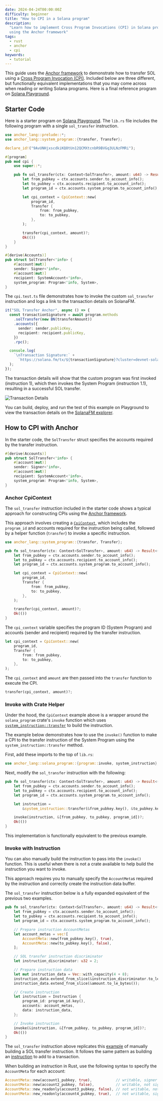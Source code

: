 ```yaml
---
date: 2024-04-24T00:00:00Z
difficulty: beginner
title: "How to CPI in a Solana program"
description:
  "Learn how to implement Cross Program Invocations (CPI) in Solana programs
  using the Anchor framework"
tags:
  - rust
  - anchor
  - cpi
keywords:
  - tutorial
---
```


This guide uses the [Anchor framework](/docs/programs/anchor) to demonstrate how
to transfer SOL using a [Cross Program Invocation (CPI)](/docs/core/cpi.md).
Included below are three different, but functionally equivalent implementations
that you may come across when reading or writing Solana programs. Here is a
final reference program on
[Solana Playground](https://beta.solpg.io/github.com/ZYJLiu/doc-examples/tree/main/cpi).

## Starter Code

Here is a starter program on
[Solana Playground](https://beta.solpg.io/github.com/ZYJLiu/doc-examples/tree/main/cpi-sol-transfer).
The `lib.rs` file includes the following program with a single `sol_transfer`
instruction.

```rust filename="lib.rs"
use anchor_lang::prelude::*;
use anchor_lang::system_program::{transfer, Transfer};

declare_id!("9AvUNHjxscdkiKQ8tUn12QCMXtcnbR9BVGq3ULNzFMRi");

#[program]
pub mod cpi {
    use super::*;

    pub fn sol_transfer(ctx: Context<SolTransfer>, amount: u64) -> Result<()> {
        let from_pubkey = ctx.accounts.sender.to_account_info();
        let to_pubkey = ctx.accounts.recipient.to_account_info();
        let program_id = ctx.accounts.system_program.to_account_info();

        let cpi_context = CpiContext::new(
            program_id,
            Transfer {
                from: from_pubkey,
                to: to_pubkey,
            },
        );

        transfer(cpi_context, amount)?;
        Ok(())
    }
}

#[derive(Accounts)]
pub struct SolTransfer<'info> {
    #[account(mut)]
    sender: Signer<'info>,
    #[account(mut)]
    recipient: SystemAccount<'info>,
    system_program: Program<'info, System>,
}
```

The `cpi.test.ts` file demonstrates how to invoke the custom `sol_transfer`
instruction and logs a link to the transaction details on SolanaFM.

```ts filename="cpi.test.ts"
it("SOL Transfer Anchor", async () => {
  const transactionSignature = await program.methods
    .solTransfer(new BN(transferAmount))
    .accounts({
      sender: sender.publicKey,
      recipient: recipient.publicKey,
    })
    .rpc();

  console.log(
    `\nTransaction Signature:` +
      `https://solana.fm/tx/${transactionSignature}?cluster=devnet-solana`,
  );
});
```

The transaction details will show that the custom program was first invoked
(instruction 1), which then invokes the System Program (instruction 1.1),
resulting in a successful SOL transfer.

![Transaction Details](/assets/docs/core/cpi/transaction-details.png)

You can build, deploy, and run the test of this example on Playground to view
the transaction details on the [SolanaFM explorer](https://solana.fm/).

## How to CPI with Anchor

In the starter code, the `SolTransfer` struct specifies the accounts required by
the transfer instruction.

```rust /sender/ /recipient/ /system_program/
#[derive(Accounts)]
pub struct SolTransfer<'info> {
    #[account(mut)]
    sender: Signer<'info>,
    #[account(mut)]
    recipient: SystemAccount<'info>,
    system_program: Program<'info, System>,
}
```

### Anchor CpiContext

The `sol_transfer` instruction included in the starter code shows a typical
approach for constructing CPIs using the
[Anchor framework](https://www.anchor-lang.com/).

This approach involves creating a
[`CpiContext`](https://docs.rs/anchor-lang/latest/anchor_lang/context/struct.CpiContext.html),
which includes the `program_id` and accounts required for the instruction being
called, followed by a helper function (`transfer`) to invoke a specific
instruction.

```rust
use anchor_lang::system_program::{transfer, Transfer};
```

```rust /cpi_context/ {14}
pub fn sol_transfer(ctx: Context<SolTransfer>, amount: u64) -> Result<()> {
    let from_pubkey = ctx.accounts.sender.to_account_info();
    let to_pubkey = ctx.accounts.recipient.to_account_info();
    let program_id = ctx.accounts.system_program.to_account_info();

    let cpi_context = CpiContext::new(
        program_id,
        Transfer {
            from: from_pubkey,
            to: to_pubkey,
        },
    );

    transfer(cpi_context, amount)?;
    Ok(())
}
```

The `cpi_context` variable specifies the program ID (System Program) and
accounts (sender and recipient) required by the transfer instruction.

```rust /program_id/ /from_pubkey/ /to_pubkey/
let cpi_context = CpiContext::new(
    program_id,
    Transfer {
        from: from_pubkey,
        to: to_pubkey,
    },
);
```

The `cpi_context` and `amount` are then passed into the `transfer` function to
execute the CPI.

```rust
transfer(cpi_context, amount)?;
```

### Invoke with Crate Helper

Under the hood, the `CpiContext` example above is a wrapper around the
`solana_program` crate's `invoke` function which uses
[`system_instruction::transfer`](https://github.com/solana-labs/solana/blob/27eff8408b7223bb3c4ab70523f8a8dca3ca6645/sdk/program/src/system_instruction.rs#L881)
to build the instruction.

The example below demonstrates how to use the `invoke()` function to make a CPI
to the transfer instruction of the System Program using the
`system_instruction::transfer` method.

First, add these imports to the top of `lib.rs`:

```rust
use anchor_lang::solana_program::{program::invoke, system_instruction};
```

Next, modify the `sol_transfer` instruction with the following:

```rust /instruction/1,3 {9}
pub fn sol_transfer(ctx: Context<SolTransfer>, amount: u64) -> Result<()> {
    let from_pubkey = ctx.accounts.sender.to_account_info();
    let to_pubkey = ctx.accounts.recipient.to_account_info();
    let program_id = ctx.accounts.system_program.to_account_info();

    let instruction =
        &system_instruction::transfer(&from_pubkey.key(), &to_pubkey.key(), amount);

    invoke(instruction, &[from_pubkey, to_pubkey, program_id])?;
    Ok(())
}
```

This implementation is functionally equivalent to the previous example.

### Invoke with Instruction

You can also manually build the instruction to pass into the `invoke()`
function. This is useful when there is not a crate available to help build the
instruction you want to invoke.

This approach requires you to manually specify the `AccountMeta`s required by
the instruction and correctly create the instruction data buffer.

The `sol_transfer` instruction below is a fully expanded equivalent of the
previous two examples.

```rust /instruction/10,13 {28}
pub fn sol_transfer(ctx: Context<SolTransfer>, amount: u64) -> Result<()> {
    let from_pubkey = ctx.accounts.sender.to_account_info();
    let to_pubkey = ctx.accounts.recipient.to_account_info();
    let program_id = ctx.accounts.system_program.to_account_info();

    // Prepare instruction AccountMetas
    let account_metas = vec![
        AccountMeta::new(from_pubkey.key(), true),
        AccountMeta::new(to_pubkey.key(), false),
    ];

    // SOL transfer instruction discriminator
    let instruction_discriminator: u32 = 2;

    // Prepare instruction data
    let mut instruction_data = Vec::with_capacity(4 + 8);
    instruction_data.extend_from_slice(&instruction_discriminator.to_le_bytes());
    instruction_data.extend_from_slice(&amount.to_le_bytes());

    // Create instruction
    let instruction = Instruction {
        program_id: program_id.key(),
        accounts: account_metas,
        data: instruction_data,
    };

    // Invoke instruction
    invoke(&instruction, &[from_pubkey, to_pubkey, program_id])?;
    Ok(())
}
```

The `sol_transfer` instruction above replicates this
[example](/docs/core/transactions.md#manual-sol-transfer) of manually building a
SOL transfer instruction. It follows the same pattern as building an
[instruction](/docs/core/transactions.md#instruction) to add to a transaction.

When building an instruction in Rust, use the following syntax to specify the
`AccountMeta` for each account:

```rust
AccountMeta::new(account1_pubkey, true),           // writable, signer
AccountMeta::new(account2_pubkey, false),          // writable, not signer
AccountMeta::new_readonly(account3_pubkey, false), // not writable, not signer
AccountMeta::new_readonly(account4_pubkey, true),  // not writable, signer
```

